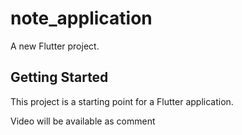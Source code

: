 # note_application

A new Flutter project.

## Getting Started

This project is a starting point for a Flutter application.

Video will be available as comment
